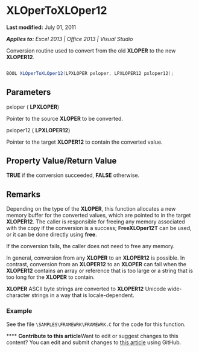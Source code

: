 
# XLOperToXLOper12

 **Last modified:** July 01, 2011

 _**Applies to:** Excel 2013 | Office 2013 | Visual Studio_

Conversion routine used to convert from the old  **XLOPER** to the new **XLOPER12**.


```C#

BOOL XLOperToXLOper12(LPXLOPER pxloper, LPXLOPER12 pxloper12);
```


## Parameters

pxloper ( **LPXLOPER**)

Pointer to the source  **XLOPER** to be converted.

pxloper12 ( **LPXLOPER12**)

Pointer to the target  **XLOPER12** to contain the converted value.


## Property Value/Return Value

 **TRUE** if the conversion succeeded, **FALSE** otherwise.


## Remarks

Depending on the type of the  **XLOPER**, this function allocates a new memory buffer for the converted values, which are pointed to in the target  **XLOPER12**. The caller is responsible for freeing any memory associated with the copy if the conversion is a success;  **FreeXLOper12T** can be used, or it can be done directly using **free**.

If the conversion fails, the caller does not need to free any memory.

In general, conversion from any  **XLOPER** to an **XLOPER12** is possible. In contrast, conversion from an **XLOPER12** to an **XLOPER** can fail when the **XLOPER12** contains an array or reference that is too large or a string that is too long for the **XLOPER** to contain.

 **XLOPER** ASCII byte strings are converted to **XLOPER12** Unicode wide-character strings in a way that is locale-dependent.


### Example

See the file  `\SAMPLES\FRAMEWRK\FRAMEWRK.C` for the code for this function.


****   **Contribute to this article**Want to edit or suggest changes to this content? You can edit and submit changes to  [this article](https://github.com/jhershey00/VBA_Excel_Test/OpenXMLCon/articles/b2d4581b-ebf6-4eba-aa95-69a5a9ee8028.md) using GitHub.


